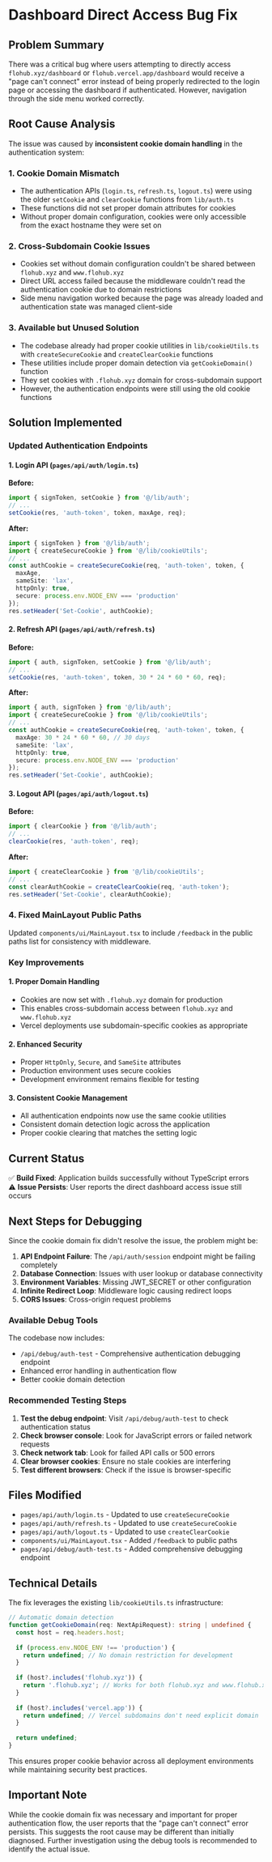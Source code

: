 # Dashboard Direct Access Bug Fix

## Problem Summary

There was a critical bug where users attempting to directly access `flohub.xyz/dashboard` or `flohub.vercel.app/dashboard` would receive a "page can't connect" error instead of being properly redirected to the login page or accessing the dashboard if authenticated. However, navigation through the side menu worked correctly.

## Root Cause Analysis

The issue was caused by **inconsistent cookie domain handling** in the authentication system:

### 1. Cookie Domain Mismatch
- The authentication APIs (`login.ts`, `refresh.ts`, `logout.ts`) were using the older `setCookie` and `clearCookie` functions from `lib/auth.ts`
- These functions did not set proper domain attributes for cookies
- Without proper domain configuration, cookies were only accessible from the exact hostname they were set on

### 2. Cross-Subdomain Cookie Issues
- Cookies set without domain configuration couldn't be shared between `flohub.xyz` and `www.flohub.xyz`
- Direct URL access failed because the middleware couldn't read the authentication cookie due to domain restrictions
- Side menu navigation worked because the page was already loaded and authentication state was managed client-side

### 3. Available but Unused Solution
- The codebase already had proper cookie utilities in `lib/cookieUtils.ts` with `createSecureCookie` and `createClearCookie` functions
- These utilities include proper domain detection via `getCookieDomain()` function
- They set cookies with `.flohub.xyz` domain for cross-subdomain support
- However, the authentication endpoints were still using the old cookie functions

## Solution Implemented

### Updated Authentication Endpoints

#### 1. Login API (`pages/api/auth/login.ts`)
**Before:**
```typescript
import { signToken, setCookie } from '@/lib/auth';
// ...
setCookie(res, 'auth-token', token, maxAge, req);
```

**After:**
```typescript
import { signToken } from '@/lib/auth';
import { createSecureCookie } from '@/lib/cookieUtils';
// ...
const authCookie = createSecureCookie(req, 'auth-token', token, {
  maxAge,
  sameSite: 'lax',
  httpOnly: true,
  secure: process.env.NODE_ENV === 'production'
});
res.setHeader('Set-Cookie', authCookie);
```

#### 2. Refresh API (`pages/api/auth/refresh.ts`)
**Before:**
```typescript
import { auth, signToken, setCookie } from '@/lib/auth';
// ...
setCookie(res, 'auth-token', token, 30 * 24 * 60 * 60, req);
```

**After:**
```typescript
import { auth, signToken } from '@/lib/auth';
import { createSecureCookie } from '@/lib/cookieUtils';
// ...
const authCookie = createSecureCookie(req, 'auth-token', token, {
  maxAge: 30 * 24 * 60 * 60, // 30 days
  sameSite: 'lax',
  httpOnly: true,
  secure: process.env.NODE_ENV === 'production'
});
res.setHeader('Set-Cookie', authCookie);
```

#### 3. Logout API (`pages/api/auth/logout.ts`)
**Before:**
```typescript
import { clearCookie } from '@/lib/auth';
// ...
clearCookie(res, 'auth-token', req);
```

**After:**
```typescript
import { createClearCookie } from '@/lib/cookieUtils';
// ...
const clearAuthCookie = createClearCookie(req, 'auth-token');
res.setHeader('Set-Cookie', clearAuthCookie);
```

### 4. Fixed MainLayout Public Paths
Updated `components/ui/MainLayout.tsx` to include `/feedback` in the public paths list for consistency with middleware.

### Key Improvements

#### 1. Proper Domain Handling
- Cookies are now set with `.flohub.xyz` domain for production
- This enables cross-subdomain access between `flohub.xyz` and `www.flohub.xyz`
- Vercel deployments use subdomain-specific cookies as appropriate

#### 2. Enhanced Security
- Proper `HttpOnly`, `Secure`, and `SameSite` attributes
- Production environment uses secure cookies
- Development environment remains flexible for testing

#### 3. Consistent Cookie Management
- All authentication endpoints now use the same cookie utilities
- Consistent domain detection logic across the application
- Proper cookie clearing that matches the setting logic

## Current Status

✅ **Build Fixed**: Application builds successfully without TypeScript errors  
⚠️ **Issue Persists**: User reports the direct dashboard access issue still occurs

## Next Steps for Debugging

Since the cookie domain fix didn't resolve the issue, the problem might be:

1. **API Endpoint Failure**: The `/api/auth/session` endpoint might be failing completely
2. **Database Connection**: Issues with user lookup or database connectivity
3. **Environment Variables**: Missing JWT_SECRET or other configuration
4. **Infinite Redirect Loop**: Middleware logic causing redirect loops
5. **CORS Issues**: Cross-origin request problems

### Available Debug Tools

The codebase now includes:
- `/api/debug/auth-test` - Comprehensive authentication debugging endpoint
- Enhanced error handling in authentication flow
- Better cookie domain detection

### Recommended Testing Steps

1. **Test the debug endpoint**: Visit `/api/debug/auth-test` to check authentication status
2. **Check browser console**: Look for JavaScript errors or failed network requests
3. **Check network tab**: Look for failed API calls or 500 errors
4. **Clear browser cookies**: Ensure no stale cookies are interfering
5. **Test different browsers**: Check if the issue is browser-specific

## Files Modified

- `pages/api/auth/login.ts` - Updated to use `createSecureCookie`
- `pages/api/auth/refresh.ts` - Updated to use `createSecureCookie`
- `pages/api/auth/logout.ts` - Updated to use `createClearCookie`
- `components/ui/MainLayout.tsx` - Added `/feedback` to public paths
- `pages/api/debug/auth-test.ts` - Added comprehensive debugging endpoint

## Technical Details

The fix leverages the existing `lib/cookieUtils.ts` infrastructure:

```typescript
// Automatic domain detection
function getCookieDomain(req: NextApiRequest): string | undefined {
  const host = req.headers.host;
  
  if (process.env.NODE_ENV !== 'production') {
    return undefined; // No domain restriction for development
  }
  
  if (host?.includes('flohub.xyz')) {
    return '.flohub.xyz'; // Works for both flohub.xyz and www.flohub.xyz
  }
  
  if (host?.includes('vercel.app')) {
    return undefined; // Vercel subdomains don't need explicit domain
  }
  
  return undefined;
}
```

This ensures proper cookie behavior across all deployment environments while maintaining security best practices.

## Important Note

While the cookie domain fix was necessary and important for proper authentication flow, the user reports that the "page can't connect" error persists. This suggests the root cause may be different than initially diagnosed. Further investigation using the debug tools is recommended to identify the actual issue.